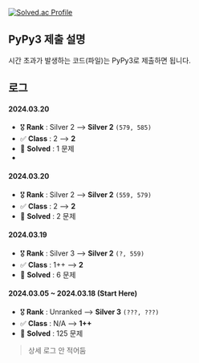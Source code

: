 [![Solved.ac Profile](https://mazassumnida.wtf/api/v2/generate_badge?boj=whitedev7773)](https://solved.ac/whitedev7773/)

## PyPy3 제출 설명
시간 초과가 발생하는 코드(파일)는 PyPy3로 제출하면 됩니다.

## 로그
#### 2024.03.20
- 🎖️ **Rank** : Silver 2 --> **Silver 2** `(579, 585)`
- ✅ **Class** : 2 --> **2**
- 📘 **Solved** : 1 문제
- 
#### 2024.03.20
- 🎖️ **Rank** : Silver 2 --> **Silver 2** `(559, 579)`
- ✅ **Class** : 2 --> **2**
- 📘 **Solved** : 2 문제

#### 2024.03.19
- 🎖️ **Rank** : Silver 3 --> **Silver 2** `(?, 559)`
- ✅ **Class** : 1++ --> **2**
- 📘 **Solved** : 6 문제

#### 2024.03.05 ~ 2024.03.18 (Start Here)
- 🎖️ **Rank** : Unranked --> **Silver 3** `(???, ???)`
- ✅ **Class** : N/A --> **1++**
- 📘 **Solved** : 125 문제
> 상세 로그 안 적어둠